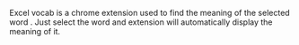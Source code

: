 Excel vocab is a chrome extension used to find the meaning of the selected word . 
Just select the word and extension will automatically display the meaning of it.

